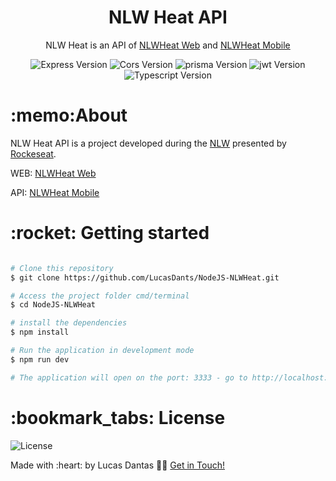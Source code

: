<h1 align="center">
NLW Heat API
</h1>

<p align="center">NLW Heat is an API of <a href="https://github.com/LucasDants/ReactJS-NLWHeat">NLWHeat Web</a> and <a href="https://github.com/LucasDants/ReactNative-NLWHeat">NLWHeat Mobile</a> </p>


<p align="center">
 <img  src="https://img.shields.io/github/package-json/dependency-version/LucasDants/NodeJS-NlwHeat/express" alt="Express Version">
 <img  src="https://img.shields.io/github/package-json/dependency-version/LucasDants/NodeJS-NlwHeat/socket.io" alt="Cors Version">
 <img  src="https://img.shields.io/github/package-json/dependency-version/LucasDants/NodeJS-NlwHeat/dev/prisma" alt="prisma Version">
 <img  src="https://img.shields.io/github/package-json/dependency-version/LucasDants/NodeJS-NlwHeat/jsonwebtoken" alt="jwt Version">
 <img  src="https://img.shields.io/github/package-json/dependency-version/LucasDants/NodeJS-NlwHeat/dev/typescript" alt="Typescript Version">
</p>

<h1>:memo:About</h1>
<p>NLW Heat API is a project developed during the <a href="https://rocketseat.com.br/">NLW</a> presented by <a href="https://www.linkedin.com/school/rocketseat/">Rockeseat</a>.</p>
<p>WEB: <a href="https://github.com/LucasDants/ReactJS-NLWHeat">NLWHeat Web</a></p>
<p>API: <a href="https://github.com/LucasDants/ReactNative-NLWHeat">NLWHeat Mobile</a></p>

<h1>:rocket: Getting started</h1>

```bash

# Clone this repository
$ git clone https://github.com/LucasDants/NodeJS-NLWHeat.git

# Access the project folder cmd/terminal
$ cd NodeJS-NLWHeat

# install the dependencies
$ npm install

# Run the application in development mode
$ npm run dev

# The application will open on the port: 3333 - go to http://localhost:3333

```


<h1>:bookmark_tabs: License</h1>
 <img  src="https://img.shields.io/github/license/LucasDants/NodeJS-BeTheHero" alt="License">
 
 <p>Made with :heart: by Lucas Dantas 👋🏽 <a href="https://www.linkedin.com/in/luksdantas/">Get in Touch!</a></p>
